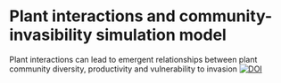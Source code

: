 # Plant interactions and community-invasibility simulation model
Plant interactions can lead to emergent relationships between plant community diversity, productivity and vulnerability to invasion
[![DOI](https://zenodo.org/badge/790595711.svg)](https://zenodo.org/doi/10.5281/zenodo.11044961)
